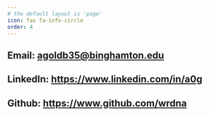 ```yaml
---
# the default layout is 'page'
icon: fas fa-info-circle
order: 4
---
```


## Email: <a href="mailto:agoldb35@binghamton.edu">agoldb35@binghamton.edu</a>
## LinkedIn: <a href="https://www.linkedin.com/in/a0g">https://www.linkedin.com/in/a0g</a>
## Github: <a href="https://www.github.com/in/wrdna">https://www.github.com/wrdna</a>
